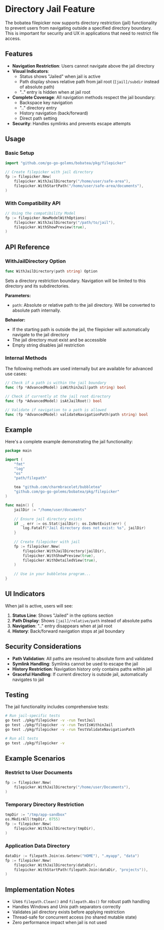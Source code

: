 # Directory Jail Feature

The bobatea filepicker now supports directory restriction (jail) functionality to prevent users from navigating outside a specified directory boundary. This is important for security and UX in applications that need to restrict file access.

## Features

- **Navigation Restriction**: Users cannot navigate above the jail directory
- **Visual Indicators**: 
  - Status shows "Jailed" when jail is active
  - Path display shows relative path from jail root (`[jail]/subdir` instead of absolute path)
  - ".." entry is hidden when at jail root
- **Complete Coverage**: All navigation methods respect the jail boundary:
  - Backspace key navigation
  - ".." directory entry  
  - History navigation (back/forward)
  - Direct path setting
- **Security**: Handles symlinks and prevents escape attempts

## Usage

### Basic Setup

```go
import "github.com/go-go-golems/bobatea/pkg/filepicker"

// Create filepicker with jail directory
fp := filepicker.New(
    filepicker.WithJailDirectory("/home/user/safe-area"),
    filepicker.WithStartPath("/home/user/safe-area/documents"),
)
```

### With Compatibility API

```go
// Using the compatibility Model
fp := filepicker.NewModelWithOptions(
    filepicker.WithJailDirectory("/path/to/jail"),
    filepicker.WithShowPreview(true),
)
```

## API Reference

### WithJailDirectory Option

```go
func WithJailDirectory(path string) Option
```

Sets a directory restriction boundary. Navigation will be limited to this directory and its subdirectories.

**Parameters:**
- `path`: Absolute or relative path to the jail directory. Will be converted to absolute path internally.

**Behavior:**
- If the starting path is outside the jail, the filepicker will automatically navigate to the jail directory
- The jail directory must exist and be accessible
- Empty string disables jail restriction

### Internal Methods

The following methods are used internally but are available for advanced use cases:

```go
// Check if a path is within the jail boundary
func (fp *AdvancedModel) isWithinJail(path string) bool

// Check if currently at the jail root directory  
func (fp *AdvancedModel) isAtJailRoot() bool

// Validate if navigation to a path is allowed
func (fp *AdvancedModel) validateNavigationPath(path string) bool
```

## Example

Here's a complete example demonstrating the jail functionality:

```go
package main

import (
    "fmt"
    "log"
    "os"
    "path/filepath"
    
    tea "github.com/charmbracelet/bubbletea"
    "github.com/go-go-golems/bobatea/pkg/filepicker"
)

func main() {
    jailDir := "/home/user/documents"
    
    // Ensure jail directory exists
    if _, err := os.Stat(jailDir); os.IsNotExist(err) {
        log.Fatalf("Jail directory does not exist: %s", jailDir)
    }
    
    // Create filepicker with jail
    fp := filepicker.New(
        filepicker.WithJailDirectory(jailDir),
        filepicker.WithShowPreview(true),
        filepicker.WithDetailedView(true),
    )
    
    // Use in your bubbletea program...
}
```

## UI Indicators

When jail is active, users will see:

1. **Status Line**: Shows "Jailed" in the options section
2. **Path Display**: Shows `[jail]/relative/path` instead of absolute paths
3. **Navigation**: ".." entry disappears when at jail root
4. **History**: Back/forward navigation stops at jail boundary

## Security Considerations

- **Path Validation**: All paths are resolved to absolute form and validated
- **Symlink Handling**: Symlinks cannot be used to escape the jail
- **History Restriction**: Navigation history only contains paths within jail
- **Graceful Handling**: If current directory is outside jail, automatically navigates to jail

## Testing

The jail functionality includes comprehensive tests:

```bash
# Run jail-specific tests
go test ./pkg/filepicker -v -run TestJail
go test ./pkg/filepicker -v -run TestIsWithinJail
go test ./pkg/filepicker -v -run TestValidateNavigationPath

# Run all tests
go test ./pkg/filepicker -v
```

## Example Scenarios

### Restrict to User Documents
```go
fp := filepicker.New(
    filepicker.WithJailDirectory("/home/user/Documents"),
)
```

### Temporary Directory Restriction
```go
tmpDir := "/tmp/app-sandbox"
os.MkdirAll(tmpDir, 0755)
fp := filepicker.New(
    filepicker.WithJailDirectory(tmpDir),
)
```

### Application Data Directory
```go
dataDir := filepath.Join(os.Getenv("HOME"), ".myapp", "data")
fp := filepicker.New(
    filepicker.WithJailDirectory(dataDir),
    filepicker.WithStartPath(filepath.Join(dataDir, "projects")),
)
```

## Implementation Notes

- Uses `filepath.Clean()` and `filepath.Abs()` for robust path handling
- Handles Windows and Unix path separators correctly
- Validates jail directory exists before applying restriction
- Thread-safe for concurrent access (no shared mutable state)
- Zero performance impact when jail is not used
